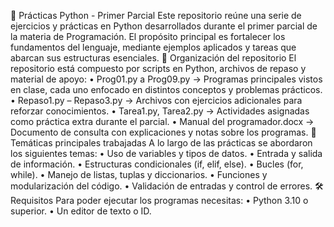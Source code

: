 🐍 Prácticas Python - Primer Parcial
Este repositorio reúne una serie de ejercicios y prácticas en Python desarrollados durante el primer parcial de la materia de Programación.
El propósito principal es fortalecer los fundamentos del lenguaje, mediante ejemplos aplicados y tareas que abarcan sus estructuras esenciales.
📂 Organización del repositorio
El repositorio está compuesto por scripts en Python, archivos de repaso y material de apoyo:
•	Prog01.py a Prog09.py → Programas principales vistos en clase, cada uno enfocado en distintos conceptos y problemas prácticos.
•	Repaso1.py – Repaso3.py → Archivos con ejercicios adicionales para reforzar conocimientos.
•	Tarea1.py, Tarea2.py → Actividades asignadas como práctica extra durante el parcial.
•	Manual del programador.docx → Documento de consulta con explicaciones y notas sobre los programas.
🚀 Temáticas principales trabajadas
A lo largo de las prácticas se abordaron los siguientes temas:
•	Uso de variables y tipos de datos.
•	Entrada y salida de información.
•	Estructuras condicionales (if, elif, else).
•	Bucles (for, while).
•	Manejo de listas, tuplas y diccionarios.
•	Funciones y modularización del código.
•	Validación de entradas y control de errores.
🛠️ Requisitos
Para poder ejecutar los programas necesitas:
•	Python 3.10 o superior.
•	Un editor de texto o ID.

